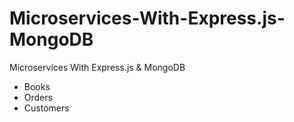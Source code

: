 # Microservices-With-Express.js-MongoDB
Microservices With Express.js &amp; MongoDB 

- Books
- Orders
- Customers
